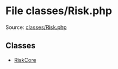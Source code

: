 File classes/Risk.php
=========

Source: [classes/Risk.php](https://github.com/PrestaShop/PrestaShop/blob/1.5.0.9/classes/Risk.php)


Classes
-------

* [RiskCore](class.RiskCore.md)

